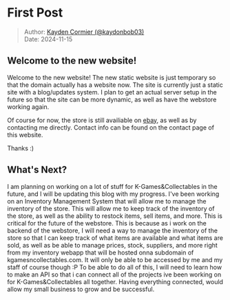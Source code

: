 # First Post

> Author: [Kayden Cormier (@kaydonbob03)](mailto:support@kgamesncollectables.com) <br/>
> Date: 2024-11-15

## Welcome to the new website!

Welcome to the new website! The new static website is just temporary so that the domain actually has a website now.
The site is currently just a static site with a blog/updates system.
I plan to get an actual server setup in the future so that the site can be more dynamic, as well as have the webstore working again.


Of course for now, the store is still availiable on [ebay](https://ebay.kgamesncollectables.com), as well as by contacting me directly. Contact info can be found on the contact page of this website.

Thanks :)

## What's Next?

I am planning on working on a lot of stuff for K-Games&Collectables in the future, and I will be updating this blog with my progress. 
I've been working on an Inventory Management System that will allow me to manage the inventory of the store.
This will allow me to keep track of the inventory of the store, as well as the ability to restock items, sell items, and more. This is critical for the future of the webstore. This is because as i work on the backend of the webstore, I will need a way to manage the inventory of the store so that I can keep track of what items are available and what items are sold, as well as be able to manage prices, stock, suppliers, and more right from my inventory webapp that will be hosted onna subdomain of kgamesncollectables.com. It will only be able to be accessed by me and my staff of course though :P
To be able to do all of this, I will need to learn how to make an API so that i can connect all of the projects ive been working on for K-Games&Collectables all together. Having everything connected, would allow my small business to grow and be successful.

